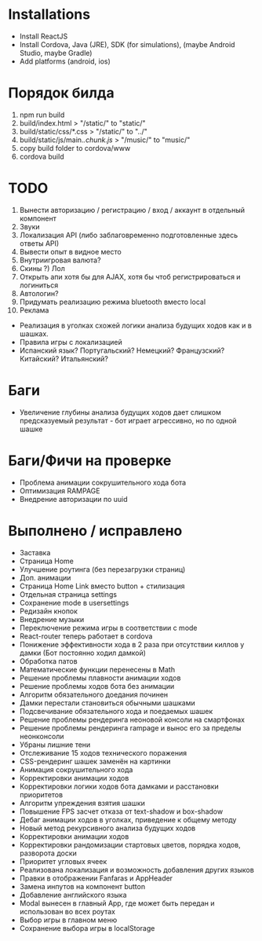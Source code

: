 # Installations
- Install ReactJS
- Install Cordova, Java (JRE), SDK (for simulations), (maybe Android Studio, maybe Gradle)
- Add platforms (android, ios)

# Порядок билда

1. npm run build
2. build/index.html > "/static/" to "static/"
3. build/static/css/*.css > "/static/" to "../"
4. build/static/js/main.*.chunk.js* > "/music/" to "music/"
5. copy build folder to cordova/www
6. cordova build

# TODO
1. Вынести авторизацию / регистрацию / вход / аккаунт в отдельный компонент
2. Звуки
3. Локализация API (либо заблаговременно подготовленные здесь ответы API)
4. Вывести опыт в видное место
5. Внутриигровая валюта?
5. Скины ?) Лол
6. Открыть апи хотя бы для AJAX, хотя бы чтоб регистрироваться и логиниться
6. Автологин?
8. Придумать реализацию режима bluetooth вместо local
9. Реклама
-  Реализация в уголках схожей логики анализа будущих ходов как и в шашках.
-  Правила игры с локализацией
-  Испанский язык? Португальский? Немецкий? Французский? Китайский? Итальянский?

# Баги
- Увеличение глубины анализа будущих ходов дает слишком предсказуемый результат - бот играет агрессивно, но по одной шашке

# Баги/Фичи на проверке
- Проблема анимации сокрушительного хода бота
- Оптимизация RAMPAGE 
- Внедрение авторизации по uuid

# Выполнено / исправлено
+ Заставка
+ Страница Home
+ Улучшение роутинга (без перезагрузки страниц)
+ Доп. анимации
+ Страница Home Link вместо button + стилизация
+ Отдельная страница settings
+ Сохранение mode в usersettings
+ Редизайн кнопок
+ Внедрение музыки
+ Переключение режима игры в соответствии с mode
+ React-router теперь работает в cordova
+ Понижение эффективности хода в 2 раза при отсутствии киллов у дамки (Бот постоянно ходил дамкой)
+ Обработка патов
+ Математические функции перенесены в Math
+ Решение проблемы плавности анимации ходов
+ Решение проблемы ходов бота без анимации
+ Алгоритм обязательного доедания починен
+ Дамки перестали становиться обычными шашками
+ Подсвечивание обязательного хода и поедаемых шашек
+ Решение проблемы рендеринга неоновой консоли на смартфонах
+ Решение проблемы рендеринга rampage и вынос его за пределы неонконсоли
+ Убраны лишние тени
+ Отслеживание 15 ходов технического поражения
+ CSS-рендеринг шашек заменён на картинки
+ Анимация сокрушительного хода
+ Корректировки анимации ходов
+ Корректировки логики ходов бота дамками и расстановки приоритетов
+ Алгоритм упреждения взятия шашки
+ Повышение FPS засчет отказа от text-shadow и box-shadow
+ Дебаг анимации ходов в уголках, приведение к общему методу
+ Новый метод рекурсивного анализа будущих ходов
+ Корректировки анимации ходов
+ Корректировки рандомизации стартовых цветов, порядка ходов, разворота доски
+ Приоритет угловых ячеек
+ Реализована локализация и возможность добавления других языков
+ Правки в отображении Fanfaras и AppHeader
+ Замена инпутов на компонент button
+ Добавление английского языка
+ Modal вынесен в главный App, где может быть передан и использован во всех роутах
+ Выбор игры в главном меню
+ Сохранение выбора игры в localStorage